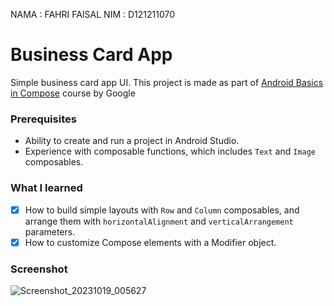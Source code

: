 NAMA : FAHRI FAISAL
NIM  : D121211070

# Business Card App

Simple business card app UI. This project is made as part of [Android Basics in Compose](https://developer.android.com/courses/android-basics-compose/course) course by Google

### Prerequisites

* Ability to create and run a project in Android Studio.
* Experience with composable functions, which includes `Text` and `Image` composables.

### What I learned
- [x] How to build simple layouts with `Row` and `Column` composables, and arrange them with `horizontalAlignment` and `verticalArrangement` parameters.
- [x] How to customize Compose elements with a Modifier object.

### Screenshot
![Screenshot_20231019_005627](https://github.com/fahrifaisal/unit1-pathway3-D121211070/assets/102718173/b0e229b2-4a9f-4b21-930c-b5edcc614550)

